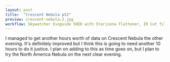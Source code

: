 ```yaml
---
layout: post
title:  "Crescent Nebula pt2"
preview: crescent-nebula-2.jpg
workflow: Skywatcher Evoguide 50ED with Starizona Flattener, IR Cut filter, SvBony sv505c, guided ~3hrs of data
---
```

I managed to get another hours worth of data on Crescent Nebula the other evening. It's definitely improved but I think this is going to need another 10 hours to do it justice. I plan on adding to this as time goes on, but I plan to try the North America Nebula on the next clear evening.
